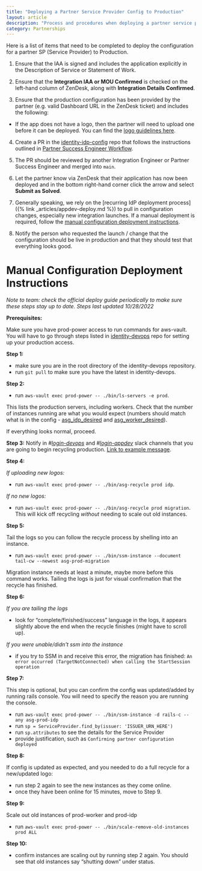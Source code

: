 ```yaml
---
title: "Deploying a Partner Service Provider Config to Production"
layout: article
description: "Process and procedures when deploying a partner service provider config to production"
category: Partnerships
---
```


Here is a list of items that need to be completed to deploy the configuration for a partner SP (Service Provider) to Production.

1. Ensure that the IAA is signed and includes the application explicitly in the Description of Service or Statement of Work.

2. Ensure that the **Integration IAA or MOU Confirmed** is checked on the left-hand column of ZenDesk, along with **Integration Details Confirmed**.

3. Ensure that the production configuration has been provided by the partner (e.g. valid Dashboard URL in the ZenDesk ticket) and includes the following:
  * If the app does not have a logo, then the partner will need to upload one before it can be deployed. You can find the [logo guidelines here](https://developers.login.gov/design-guidelines/#agency-logo-guidelines).

4. Create a PR in the [identity-idp-config](https://github.com/18f/identity-idp-config) repo that follows the instructions outlined in [Partner Success Engineer Workflow](https://docs.google.com/document/d/1WnTCdR8fwt46Eca1EHGQzyjnxfqhGfPe4uFti3PhVbg/edit#heading=h.pawq0m2tiuo3).

5. The PR should be reviewed by another Integration Engineer or Partner Success Engineer and merged into `main`.

6. Let the partner know via ZenDesk that their application has now been deployed and in the bottom right-hand corner click the arrow and select **Submit as Solved**.

7. Generally speaking, we rely on the [recurring IdP deployment process]({% link _articles/appdev-deploy.md %}) to pull in configuration changes, especially new integration launches. If a manual deployment is required, follow the [manual configuration deployment instructions](#manual-configuration-deployment-instructions).


8. Notify the person who requested the launch / change that the configuration should be live in production and that they should test that everything looks good.


# Manual Configuration Deployment Instructions

  *Note to team: check the official deploy guide periodically to make sure these steps stay up to date. Steps last updated 10/28/2022*

**Prerequisites:**

Make sure you have prod-power access to run commands for aws-vault. You will have to go through steps listed in [identity-devops](https://gitlab.login.gov/lg/identity-devops/-/wikis/Setting-Up-AWS-Vault) repo for setting up your production access.

**Step 1:**
  - make sure you are in the root directory of the identity-devops repository.
  - run `git pull` to make sure you have the latest in identity-devops.

**Step 2:**
  - run `aws-vault exec prod-power -- ./bin/ls-servers -e prod`.

This lists the production servers, including workers. Check that the number of instances running are what you would expect (numbers should match what is in the config - [asg_idp_desired](https://github.com/18F/identity-devops-private/blob/db5cbb3e124fb18b0177271c5488a717f9caa6b6/vars/prod.tfvars#L88) and [asg_worker_desired](https://github.com/18F/identity-devops-private/blob/db5cbb3e124fb18b0177271c5488a717f9caa6b6/vars/prod.tfvars#L96)).

If everything looks normal, proceed.

**Step 3:**
Notify in *#[login-devops](https://gsa-tts.slack.com/archives/C16RSBG49)* and *#[login-appdev](https://gsa-tts.slack.com/archives/C0NGESUN5)* slack channels that you are going to begin recycling production. [Link to example message](https://gsa-tts.slack.com/archives/C0NGESUN5/p1664914296671609).

**Step 4:**

*If uploading new logos:*
  - run `aws-vault exec prod-power -- ./bin/asg-recycle prod idp`.

*If no new logos:*
  - run `aws-vault exec prod-power -- ./bin/asg-recycle prod migration`. This will kick off recycling *without* needing to scale out old instances.

**Step 5:**

Tail the logs so you can follow the recycle process by shelling into an instance.
  - run `aws-vault exec prod-power -- ./bin/ssm-instance --document tail-cw --newest asg-prod-migration`

Migration instance needs at least a minute, maybe more before this command works.
Tailing the logs is just for visual confirmation that the recycle has finished.

**Step 6:**

*If you are tailing the logs*
  - look for “complete/finished/success” language in the logs, it appears slightly above the end when the recycle finishes (might have to scroll up).

*If you were unable/didn't ssm into the instance*
  - if you try to SSM in and receive this error, the migration has finished:
  `An error occurred (TargetNotConnected) when calling the StartSession operation`


**Step 7:**

This step is optional, but you can confirm the config was updated/added by running rails console.
You will need to specify the reason you are running the console.

  - run `aws-vault exec prod-power -- ./bin/ssm-instance -d rails-c --any asg-prod-idp`
  - run `sp = ServiceProvider.find_by(issuer: 'ISSUER_URN_HERE')`
  - run `sp.attributes` to see the details for the Service Provider
  - provide justification, such as `Confirming partner configuration deployed`

**Step 8:**

If config is updated as expected, and you needed to do a full recycle for a new/updated logo:
  - run step 2 again to see the new instances as they come online.
  - once they have been online for 15 minutes, move to Step 9.

**Step 9:**

Scale out old instances of prod-worker and prod-idp
  - run `aws-vault exec prod-power -- ./bin/scale-remove-old-instances prod ALL`

**Step 10:**
  - confirm instances are scaling out by running step 2 again. You should see that old instances say “shutting down” under status.


